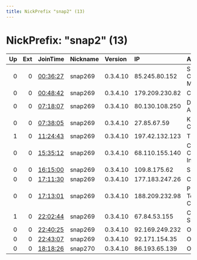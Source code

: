 ```yaml
---
title: NickPrefix "snap2" (13)
---
```


# NickPrefix: "snap2" (13)

|   Up |   Ext | JoinTime                                                                                            | Nickname   | Version   | IP             | AS                                       | CC   |   ORp |   Dirp | OS    | Contact   |   eFamMembers |
|-----:|------:|:----------------------------------------------------------------------------------------------------|:-----------|:----------|:---------------|:-----------------------------------------|:-----|------:|-------:|:------|:----------|--------------:|
|    0 |     0 | [00:36:27](https://metrics.torproject.org/rs.html#details/79E04687D82000D2D96B68295F008F0A92FC17DC) | snap269    | 0.3.4.10  | 85.245.80.152  | Servicos De Comunicacoes E Multimedia S. | pt   | 39179 |      0 | Linux | None      |             1 |
|    0 |     0 | [00:48:42](https://metrics.torproject.org/rs.html#details/BDB85AE0CE05256285EAC457DBA2E99C59EDDF49) | snap269    | 0.3.4.10  | 179.209.230.82 | CLARO S.A.                               | br   | 36043 |      0 | Linux | None      |             1 |
|    0 |     0 | [07:18:07](https://metrics.torproject.org/rs.html#details/3480D4D4C65EE381050531133F07DCA680CAC509) | snap269    | 0.3.4.10  | 80.130.108.250 | Deutsche Telekom AG                      | de   | 38587 |      0 | Linux | None      |             1 |
|    0 |     0 | [07:38:05](https://metrics.torproject.org/rs.html#details/0B26C4D6E60215C577CE28A1E5E6D234C27C2A95) | snap269    | 0.3.4.10  | 27.85.67.59    | KDDI CORPORATION                         | jp   | 33889 |      0 | Linux | None      |             1 |
|    1 |     0 | [11:24:43](https://metrics.torproject.org/rs.html#details/9A1450029CBB546166D2C6E48E06E74AB21988AA) | snap269    | 0.3.4.10  | 197.42.132.123 | TE-AS                                    | eg   | 44009 |      0 | Linux | None      |             1 |
|    0 |     0 | [15:35:12](https://metrics.torproject.org/rs.html#details/88943346356323767407CB743857031D5396D17C) | snap269    | 0.3.4.10  | 68.110.155.140 | Cox Communications Inc.                  | us   | 38656 |      0 | Linux | None      |             1 |
|    0 |     0 | [16:15:00](https://metrics.torproject.org/rs.html#details/5D2475269368129FD79D44A60F33D67F35B8BB4C) | snap269    | 0.3.4.10  | 109.8.175.62   | SFR SA                                   | fr   | 43619 |      0 | Linux | None      |             1 |
|    0 |     0 | [17:11:30](https://metrics.torproject.org/rs.html#details/18846FD20F10496033DCC335DD6B4EF065014DDE) | snap269    | 0.3.4.10  | 177.183.247.26 | CLARO S.A.                               | br   | 34571 |      0 | Linux | None      |             1 |
|    0 |     0 | [17:13:01](https://metrics.torproject.org/rs.html#details/1EA2B6CD675C69671A3B503F5E696BCAC26B50FE) | snap269    | 0.3.4.10  | 188.209.232.98 | Public Telecommunication Corporation     | ye   | 35935 |      0 | Linux | None      |             1 |
|    1 |     0 | [22:02:44](https://metrics.torproject.org/rs.html#details/5CABAFD2AD217C1A93404FEE92B08458A7794258) | snap269    | 0.3.4.10  | 67.84.53.155   | Cablevision Systems Corp.                | us   | 42931 |      0 | Linux | None      |             1 |
|    0 |     0 | [22:40:25](https://metrics.torproject.org/rs.html#details/B80FB9DE077FCA955D421819316229D8134C738C) | snap269    | 0.3.4.10  | 92.169.249.232 | Orange                                   | fr   | 39887 |      0 | Linux | None      |             1 |
|    0 |     0 | [22:43:07](https://metrics.torproject.org/rs.html#details/9B03AEDAE35E62E42A145A021F33BC49335AE3DA) | snap269    | 0.3.4.10  | 92.171.154.35  | Orange                                   | fr   | 38709 |      0 | Linux | None      |             1 |
|    0 |     0 | [18:18:26](https://metrics.torproject.org/rs.html#details/5A718813037090977F0766C003D2C1A6277CF2BA) | snap270    | 0.3.4.10  | 86.193.65.139  | Orange                                   | fr   | 42185 |      0 | Linux | None      |             1 |
